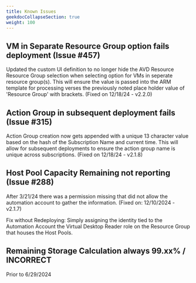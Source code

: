 ```yaml
---
title: Known Issues
geekdocCollapseSection: true
weight: 100
---
```


## VM in Separate Resource Group option fails deployment (Issue #457)
Updated the custom UI definition to no longer hide the AVD Resource Resource Group selection when selecting option for VMs in seperate resource group(s). This will ensure the value is passed into the ARM template for processing verses the previously noted place holder value of 'Resource Group' with brackets.
(Fixed on 12/18/24 - v2.2.0)

## Action Group in subsequent deployment fails (Issue #315)
Action Group creation now gets appended with a unique 13 character value based on the hash of the Subscription Name and current time. This will allow for subsequent deployments to ensure the action group name is unique across subscriptions.
(Fixed on 12/18/24 - v2.1.8)

## Host Pool Capacity Remaining not reporting (Issue #288)
After 3/21/24 there was a permission missing that did not allow the automation account to gather the information.
(Fixed on: 12/10/2024 - v2.1.7)

Fix without Redeploying:
Simply assigning the identity tied to the Automation Account the Virtual Desktop Reader role on the Resource Group that houses the Host Pools.

## Remaining Storage Calculation always 99.xx% / INCORRECT
Prior to 6/29/2024

